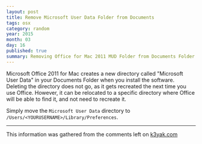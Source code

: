 ```yaml
---
layout: post
title: Remove Microsoft User Data Folder from Documents
tags: osx
category: random
year: 2015
month: 03
day: 16
published: true
summary: Removing Office for Mac 2011 MUD Folder from Documents Folder
---
```


Microsoft Office 2011 for Mac creates a new directory called "Microsoft User Data" in your Documents Folder when you install the software.
Deleting the directory does not go, as it gets recreated the next time you use Office.
However, it can be relocated to a specific directory where Office will be able to find it, and not need to recreate it.

Simply move the ``Microsoft User Data`` directory to ``/Users/<YOURUSERNAME>/Library/Preferences``.

------------------------

This information was gathered from the comments left on [k3yak.com](http://k3yak.com/mac-office-2011-remove-microsoft-user-data-folder-in-documents-folder/)

